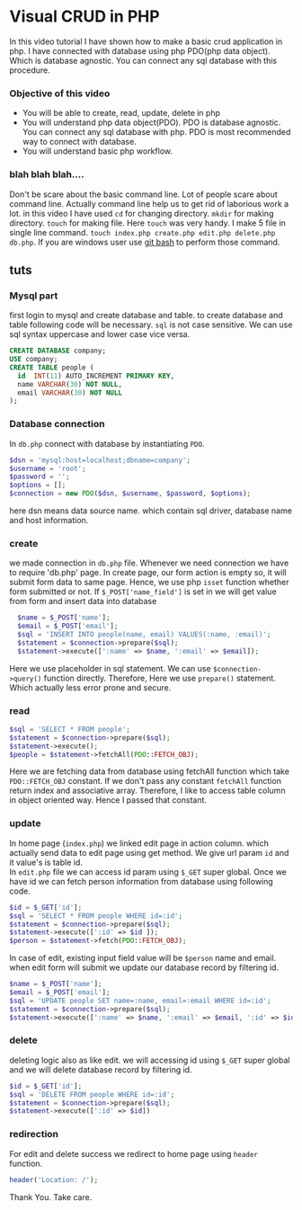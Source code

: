 # Visual CRUD in PHP



In this video tutorial I  have shown how to make a basic crud application in php. I have connected with  database using php PDO(php data object). Which is database agnostic. You can connect any sql database with this procedure.      

### Objective of this video
* You will be able to create, read, update, delete in php
* You will understand php data object(PDO). PDO is database agnostic. You can connect any sql database with php. PDO is most recommended way to connect with database.
* You will understand basic php workflow.

### blah blah blah....
Don't be scare about the basic command line. Lot of people scare about  command line. Actually command line help us to get rid of laborious work a lot. in this video I have used `cd`  for changing directory. `mkdir` for making directory. `touch` for making file. Here `touch` was very handy. I make 5 file in single line command. `touch index.php create.php edit.php delete.php db.php`. If you are windows user use [git bash](https://git-scm.com/) to perform those command.


## tuts
### Mysql part
first login to mysql and create database and table. to create database and table following code will be necessary. `sql` is not case sensitive. We can use sql syntax uppercase and lower case vice versa.
~~~sql
CREATE DATABASE company;
USE company;
CREATE TABLE people (
  id  INT(11) AUTO_INCREMENT PRIMARY KEY,
  name VARCHAR(30) NOT NULL,
  email VARCHAR(30) NOT NULL
);

~~~
### Database connection
In `db.php` connect with database by instantiating `PDO`. 
~~~~php
$dsn = 'mysql:host=localhost;dbname=company';
$username = 'root';
$password = '';
$options = [];
$connection = new PDO($dsn, $username, $password, $options);
~~~~
here dsn means data source name. which contain sql driver, database name and host information.

### create
we made connection in `db.php` file. Whenever we need connection we have to require 'db.php' page. In create page, our form action is empty so, it will submit form data to same page. Hence, we use php `isset` function whether form submitted or not. If `$_POST['name_field']` is set in  we will get value from form and insert data into database
~~~php
  $name = $_POST['name'];
  $email = $_POST['email'];
  $sql = 'INSERT INTO people(name, email) VALUES(:name, :email)';
  $statement = $connection->prepare($sql);
  $statement->execute([':name' => $name, ':email' => $email]);
~~~
Here we use placeholder in sql statement. We can use `$connection->query()` function directly. Therefore, Here we use `prepare()` statement. Which actually less error prone and secure.

### read
~~~php
$sql = 'SELECT * FROM people';
$statement = $connection->prepare($sql);
$statement->execute();
$people = $statement->fetchAll(PDO::FETCH_OBJ);
~~~
Here we are fetching data from database using fetchAll function which take `PDO::FETCH_OBJ` constant. If we don't pass any constant `fetchAll` function return index and associative array. Therefore, I like to access table column in object oriented way. Hence I passed that constant. 

### update 
In home page (`index.php`) we linked edit page in action column. which actually send data to edit page using get method. We give url param `id` and it value's is table id.    
In  `edit.php` file we can access id param using `$_GET` super global. Once we have id we can fetch person information from database using following code.
~~~php
$id = $_GET['id'];
$sql = 'SELECT * FROM people WHERE id=:id';
$statement = $connection->prepare($sql);
$statement->execute([':id' => $id ]);
$person = $statement->fetch(PDO::FETCH_OBJ);
~~~
In case of edit, existing input field value will be `$person` name and email. when edit form will submit we update our database record by filtering id.
~~~php
$name = $_POST['name'];
$email = $_POST['email'];
$sql = 'UPDATE people SET name=:name, email=:email WHERE id=:id';
$statement = $connection->prepare($sql);
$statement->execute([':name' => $name, ':email' => $email, ':id' => $id]);
~~~

### delete
deleting logic also as like edit. we will accessing id using `$_GET` super global and we will delete database record by filtering id.
~~~php
$id = $_GET['id'];
$sql = 'DELETE FROM people WHERE id=:id';
$statement = $connection->prepare($sql);
$statement->execute([':id' => $id])
~~~
### redirection 
For edit and delete success we redirect to home page using `header` function.
~~~php
header('Location: /');
~~~
Thank You. Take care.













